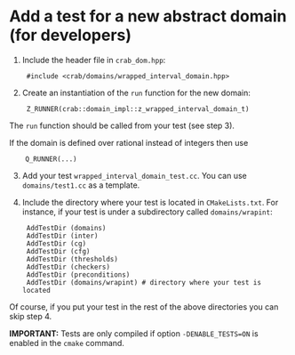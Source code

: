 # Add a test for a new abstract domain (for developers) #

1. Include the header file in `crab_dom.hpp`:

        #include <crab/domains/wrapped_interval_domain.hpp>

2. Create an instantiation of the `run` function for the new domain:

        Z_RUNNER(crab::domain_impl::z_wrapped_interval_domain_t)

The `run` function should be called from your test (see step 3).

If the domain is defined over rational instead of integers then use

	    Q_RUNNER(...)
		
3. Add your test `wrapped_interval_domain_test.cc`. You can use
   `domains/test1.cc` as a template.

4. Include the directory where your test is located in
   `CMakeLists.txt`. For instance, if your test is under a
   subdirectory called `domains/wrapint`:

        AddTestDir (domains)        
        AddTestDir (inter)
        AddTestDir (cg)
        AddTestDir (cfg)
        AddTestDir (thresholds)
        AddTestDir (checkers)
        AddTestDir (preconditions)
        AddTestDir (domains/wrapint) # directory where your test is located

Of course, if you put your test in the rest of the above directories
you can skip step 4.

**IMPORTANT:** Tests are only compiled if option `-DENABLE_TESTS=ON`
is enabled in the `cmake` command.
		
